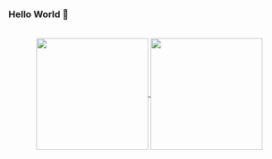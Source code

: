 ### Hello World 👋
<br/>

<!-- 
title_color=70a5fd&text_color=38bdae&icon_color=bf91f3&border_color=e4e2e2&bg_color=00000000&border_radius=20
-->

<center>
<div align="center">
<a href="#">
  <img align="center" height="200rem" src="https://github-readme-stats.vercel.app/api?username=danecwalker&count_private=true&include_all_commits=true&custom_title=My%20Stats%20%F0%9F%9A%80&show_icons=true&title_color=82AAFF&text_color=FFFFFF&icon_color=82AAFF&border_color=FFFFFF40&bg_color=00000000&border_radius=0" />
</a>
<a href="#">
  <img align="center" height="200rem" src="https://github-readme-stats.vercel.app/api/top-langs/?username=danecwalker&hide=swift,css,pug,typescript&langs_count=3&custom_title=My%20Top%203%20%E2%9D%A4%EF%B8%8F&title_color=82AAFF&text_color=FFFFFF&icon_color=82AAFF&border_color=FFFFFF40&bg_color=00000000&border_radius=0" />
</a>
</div>
</center>
